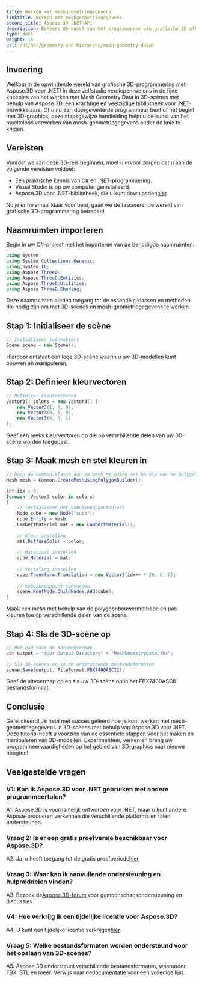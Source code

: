 ```yaml
---
title: Werken met meshgeometriegegevens
linktitle: Werken met meshgeometriegegevens
second_title: Aspose.3D .NET-API
description: Beheers de kunst van het programmeren van grafische 3D-afbeeldingen met Aspose.3D voor .NET. Creëer, manipuleer en bewaar moeiteloos verbluffende 3D-scènes.
type: docs
weight: 15
url: /nl/net/geometry-and-hierarchy/mesh-geometry-data/
---
```

## Invoering

Welkom in de opwindende wereld van grafische 3D-programmering met Aspose.3D voor .NET! In deze zelfstudie verdiepen we ons in de fijne kneepjes van het werken met Mesh Geometry Data in 3D-scènes met behulp van Aspose.3D, een krachtige en veelzijdige bibliotheek voor .NET-ontwikkelaars. Of u nu een doorgewinterde programmeur bent of net begint met 3D-graphics, deze stapsgewijze handleiding helpt u de kunst van het moeiteloos verwerken van mesh-geometriegegevens onder de knie te krijgen.

## Vereisten

Voordat we aan deze 3D-reis beginnen, moet u ervoor zorgen dat u aan de volgende vereisten voldoet:

- Een praktische kennis van C# en .NET-programmering.
- Visual Studio is op uw computer geïnstalleerd.
- Aspose.3D voor .NET-bibliotheek, die u kunt downloaden[hier](https://releases.aspose.com/3d/net/).

Nu je er helemaal klaar voor bent, gaan we de fascinerende wereld van grafische 3D-programmering betreden!

## Naamruimten importeren

Begin in uw C#-project met het importeren van de benodigde naamruimten:

```csharp
using System;
using System.Collections.Generic;
using System.IO;
using Aspose.ThreeD;
using Aspose.ThreeD.Entities;
using Aspose.ThreeD.Utilities;
using Aspose.ThreeD.Shading;
```

Deze naamruimten bieden toegang tot de essentiële klassen en methoden die nodig zijn om met 3D-scènes en mesh-geometriegegevens te werken.

## Stap 1: Initialiseer de scène

```csharp
// Initialiseer scèneobject
Scene scene = new Scene();
```

Hierdoor ontstaat een lege 3D-scène waarin u uw 3D-modellen kunt bouwen en manipuleren.

## Stap 2: Definieer kleurvectoren

```csharp
// Definieer kleurvectoren
Vector3[] colors = new Vector3[] {
    new Vector3(1, 0, 0),
    new Vector3(0, 1, 0),
    new Vector3(0, 0, 1)
};
```

Geef een reeks kleurvectoren op die op verschillende delen van uw 3D-scène worden toegepast.

## Stap 3: Maak mesh en stel kleuren in

```csharp
// Roep de Common-klasse aan om mesh te maken met behulp van de polygon builder-methode om de mesh-instantie in te stellen
Mesh mesh = Common.CreateMeshUsingPolygonBuilder();

int idx = 0;
foreach (Vector3 color in colors)
{
    // Initialiseer het kubusknooppuntobject
    Node cube = new Node("cube");
    cube.Entity = mesh;
    LambertMaterial mat = new LambertMaterial();
    
    // Kleur instellen
    mat.DiffuseColor = color;
    
    // Materiaal instellen
    cube.Material = mat;
    
    // Vertaling instellen
    cube.Transform.Translation = new Vector3(idx++ * 20, 0, 0);
    
    // Kubusknooppunt toevoegen
    scene.RootNode.ChildNodes.Add(cube);
}
```

Maak een mesh met behulp van de polygoonbouwermethode en pas kleuren toe op verschillende delen van de scène.

## Stap 4: Sla de 3D-scène op

```csharp
// Het pad naar de documentenmap.
var output = "Your Output Directory" + "MeshGeometryData.fbx";

// Sla 3D-scènes op in de ondersteunde bestandsformaten
scene.Save(output, FileFormat.FBX7400ASCII);
```

Geef de uitvoermap op en sla uw 3D-scène op in het FBX7400ASCII-bestandsformaat.

## Conclusie

Gefeliciteerd! Je hebt met succes geleerd hoe je kunt werken met mesh-geometriegegevens in 3D-scènes met behulp van Aspose.3D voor .NET. Deze tutorial heeft u voorzien van de essentiële stappen voor het maken en manipuleren van 3D-modellen. Experimenteer, verken en breng uw programmeervaardigheden op het gebied van 3D-graphics naar nieuwe hoogten!

## Veelgestelde vragen

### V1: Kan ik Aspose.3D voor .NET gebruiken met andere programmeertalen?

A1: Aspose.3D is voornamelijk ontworpen voor .NET, maar u kunt andere Aspose-producten verkennen die verschillende platforms en talen ondersteunen.

### Vraag 2: Is er een gratis proefversie beschikbaar voor Aspose.3D?

 A2: Ja, u heeft toegang tot de gratis proefperiode[hier](https://releases.aspose.com/).

### Vraag 3: Waar kan ik aanvullende ondersteuning en hulpmiddelen vinden?

 A3: Bezoek de[Aspose.3D-forum](https://forum.aspose.com/c/3d/18) voor gemeenschapsondersteuning en discussies.

### V4: Hoe verkrijg ik een tijdelijke licentie voor Aspose.3D?

 A4: U kunt een tijdelijke licentie verkrijgen[hier](https://purchase.aspose.com/temporary-license/).

### Vraag 5: Welke bestandsformaten worden ondersteund voor het opslaan van 3D-scènes?

 A5: Aspose.3D ondersteunt verschillende bestandsformaten, waaronder FBX, STL en meer. Verwijs naar de[documentatie](https://reference.aspose.com/3d/net/) voor een volledige lijst.